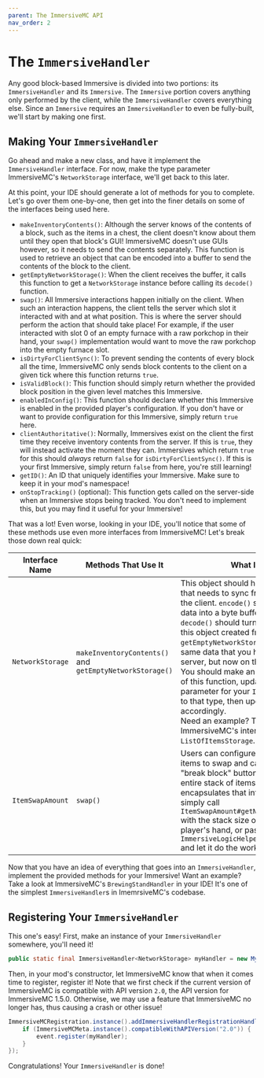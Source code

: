 ```yaml
---
parent: The ImmersiveMC API
nav_order: 2
---
```


# The `ImmersiveHandler`

Any good block-based Immersive is divided into two portions: its `ImmersiveHandler` and its `Immersive`. The `Immersive` portion covers anything only performed by the client, while the `ImmersiveHandler` covers everything else. Since an `Immersive` requires an `ImmersiveHandler` to even be fully-built, we'll start by making one first.

## Making Your `ImmersiveHandler`

Go ahead and make a new class, and have it implement the `ImmersiveHandler` interface. For now, make the type parameter ImmersiveMC's `NetworkStorage` interface, we'll get back to this later.

At this point, your IDE should generate a lot of methods for you to complete. Let's go over them one-by-one, then get into the finer details on some of the interfaces being used here.

- `makeInventoryContents()`: Although the server knows of the contents of a block, such as the items in a chest, the client doesn't know about them until they open that block's GUI! ImmersiveMC doesn't use GUIs however, so it needs to send the contents separately. This function is used to retrieve an object that can be encoded into a buffer to send the contents of the block to the client.
- `getEmptyNetworkStorage()`: When the client receives the buffer, it calls this function to get a `NetworkStorage` instance before calling its `decode()` function.
- `swap()`: All Immersive interactions happen initially on the client. When such an interaction happens, the client tells the server which slot it interacted with and at what position. This is where the server should perform the action that should take place! For example, if the user interacted with slot 0 of an empty furnace with a raw porkchop in their hand, your `swap()` implementation would want to move the raw porkchop into the empty furnace slot.
- `isDirtyForClientSync()`: To prevent sending the contents of every block all the time, ImmersiveMC only sends block contents to the client on a given tick where this function returns `true`.
- `isValidBlock()`: This function should simply return whether the provided block position in the given level matches this Immersive.
- `enabledInConfig()`: This function should declare whether this Immersive is enabled in the provided player's configuration. If you don't have or want to provide configuration for this Immersive, simply return `true` here.
- `clientAuthoritative()`: Normally, Immersives exist on the client the first time they receive inventory contents from the server. If this is `true`, they will instead activate the moment they can. Immersives which return `true` for this should *always* return `false` for `isDirtyForClientSync()`. If this is your first Immersive, simply return `false` from here, you're still learning!
- `getID()`: An ID that uniquely identifies your Immersive. Make sure to keep it in your mod's namespace!
- `onStopTracking()` (optional): This function gets called on the server-side when an Immersive stops being tracked. You don't need to implement this, but you may find it useful for your Immersive!

That was a lot! Even worse, looking in your IDE, you'll notice that some of these methods use even more interfaces from ImmersiveMC! Let's break those down real quick:

| **Interface Name** | **Methods That Use It**                                  | **What It Is**                                                                                                                                                                                                                                                                                                                                                                                                                                                                                                                                                     |
|--------------------|----------------------------------------------------------|--------------------------------------------------------------------------------------------------------------------------------------------------------------------------------------------------------------------------------------------------------------------------------------------------------------------------------------------------------------------------------------------------------------------------------------------------------------------------------------------------------------------------------------------------------------------|
| `NetworkStorage`   | `makeInventoryContents()` and `getEmptyNetworkStorage()` | This object should hold all the data that needs to sync from the server to the client. `encode()` should place the data into a byte buffer, while `decode()` should turn an instance of this object created from `getEmptyNetworkStorage()` into the same data that you had on the server, but now on the client!<br/>You should make an implementation of this function, update the type parameter for your `ImmersiveHandler` to that type, then update the method accordingly.<br/>Need an example? Take a look at ImmersiveMC's internal `ListOfItemsStorage`. |
| `ItemSwapAmount`   | `swap()`                                                 | Users can configure the amount of items to swap and can hold their "break block" button to swap an entire stack of items. This object encapsulates that information; simply call `ItemSwapAmount#getNumItemsToSwap()` with the stack size of the item in the player's hand, or pass it to `ImmersiveLogicHelpers#swapItems()` and let it do the work!                                                                                                                                                                                                              |

Now that you have an idea of everything that goes into an `ImmersiveHandler`, implement the provided methods for your Immersive! Want an example? Take a look at ImmersiveMC's `BrewingStandHandler` in your IDE! It's one of the simplest `ImmersiveHandler`s in ImemrsiveMC's codebase.

## Registering Your `ImmersiveHandler`

This one's easy! First, make an instance of your `ImmersiveHandler` somewhere, you'll need it!

```java
public static final ImmersiveHandler<NetworkStorage> myHandler = new MyHandler();
```

Then, in your mod's constructor, let ImmersiveMC know that when it comes time to register, register it! Note that we first check if the current version of ImmersiveMC is compatible with API version `2.0`, the API version for ImmersiveMC 1.5.0. Otherwise, we may use a feature that ImmersiveMC no longer has, thus causing a crash or other issue!

```java
ImmersiveMCRegistration.instance().addImmersiveHandlerRegistrationHandler(event -> {
    if (ImmersiveMCMeta.instance().compatibleWithAPIVersion("2.0")) {
        event.register(myHandler);
    }
});
```

Congratulations! Your `ImmersiveHandler` is done!
